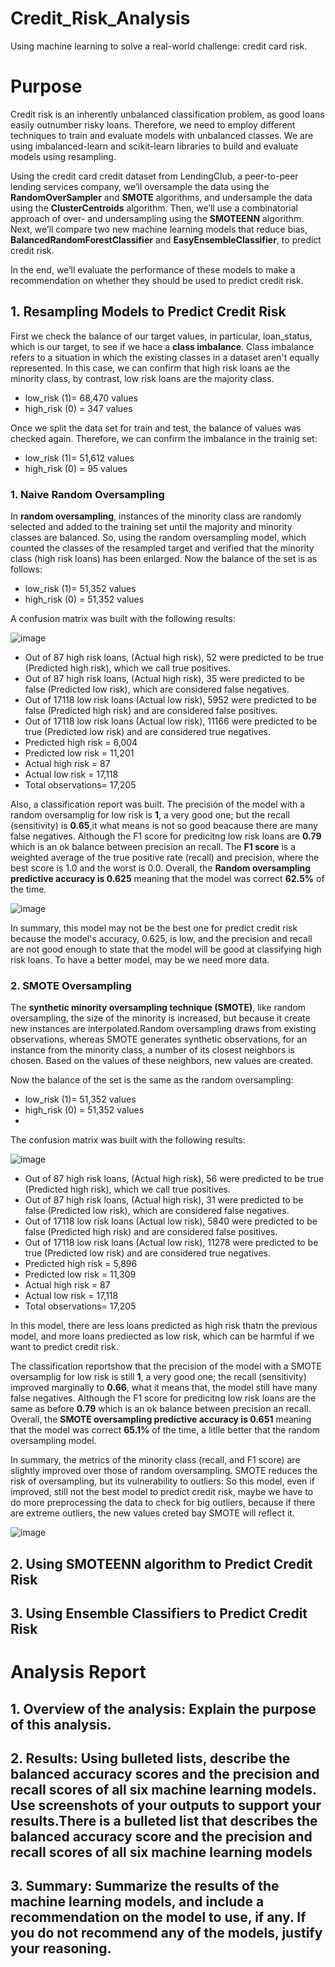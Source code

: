 # Credit_Risk_Analysis
Using machine learning to solve a real-world challenge: credit card risk.

# Purpose
Credit risk is an inherently unbalanced classification problem, as good loans easily outnumber risky loans. Therefore, we need to employ different techniques to train and evaluate models with unbalanced classes. We are using imbalanced-learn and scikit-learn libraries to build and evaluate models using resampling.

Using the credit card credit dataset from LendingClub, a peer-to-peer lending services company, we’ll oversample the data using the **RandomOverSampler** and **SMOTE** algorithms, and undersample the data using the **ClusterCentroids** algorithm. Then, we’ll use a combinatorial approach of over- and undersampling using the **SMOTEENN** algorithm. Next, we’ll compare two new machine learning models that reduce bias, **BalancedRandomForestClassifier** and **EasyEnsembleClassifier**, to predict credit risk. 

In the end, we’ll evaluate the performance of these models to make a recommendation on whether they should be used to predict credit risk.

## 1. Resampling Models to Predict Credit Risk
First we check the balance of our target values, in particular, loan_status, which is our target, to see if we hace a **class imbalance**.
Class imbalance refers to a situation in which the existing classes in a dataset aren't equally represented. In this case, we can confirm that high risk loans ae the minority class, by contrast, low risk loans are the majority class.

- low_risk (1)= 68,470 values
- high_risk (0) = 347 values

Once we split the data set for train and test, the balance of values was checked again. Therefore, we can confirm the imbalance in the trainig set:
- low_risk (1)= 51,612 values
- high_risk (0) = 95 values

### 1. Naive Random Oversampling
In **random oversampling**, instances of the minority class are randomly selected and added to the training set until the majority and minority classes are balanced. 
So, using the random oversampling model, which counted the classes of the resampled target and verified that the minority class (high risk loans) has been enlarged. Now the balance of the set is as follows:

- low_risk (1)= 51,352 values
- high_risk (0) = 51,352 values

A confusion matrix was built with the following results:

![image](https://user-images.githubusercontent.com/43974872/205478213-2021562d-d3c6-4138-9a12-511715ce52b6.png)

- Out of 87 high risk loans, (Actual high risk), 52 were predicted to be true (Predicted high risk), which we call true positives.
- Out of 87 high risk loans, (Actual high risk), 35 were predicted to be false (Predicted low risk), which are considered false negatives.
- Out of 17118 low risk loans (Actual low risk), 5952 were predicted to be false (Predicted high risk) and are considered false positives.
- Out of 17118 low risk loans (Actual low risk), 11166 were predicted to be true (Predicted low risk) and are considered true negatives.
- Predicted high risk = 6,004
- Predicted low risk =  11,201
- Actual high risk = 87
- Actual low risk = 17,118 
- Total observations= 17,205

Also, a classification report was built. The precisión of the model with a random oversamplig for low risk is **1**, a very good one; but the recall (sensitivity) is **0.65**,it  what means is not so good beacause there are many false negatives. Although the F1 score for predicitng low risk loans are **0.79** which is an ok balance between precision an recall. The **F1 score** is a weighted average of the true positive rate (recall) and precision, where the best score is 1.0 and the worst is 0.0. Overall, the **Random oversampling predictive accuracy is 0.625** meaning that the model was correct **62.5%** of the time.

![image](https://user-images.githubusercontent.com/43974872/205478252-afd5fa06-8c33-4716-b632-7eadc5e926a4.png)

In summary, this model may not be the best one for predict credit risk because the model's accuracy, 0.625, is low, and the precision and recall are not good enough to state that the model will be good at classifying high risk loans. To have a better model, may be we need more data.

### 2. SMOTE Oversampling
The **synthetic minority oversampling technique (SMOTE)**, like random oversampling, the size of the minority is increased, but because it create new instances are interpolated.Random oversampling draws from existing observations, whereas SMOTE generates synthetic observations, for an instance from the minority class, a number of its closest neighbors is chosen. Based on the values of these neighbors, new values are created.

Now the balance of the set is the same as the random oversampling:
- low_risk (1)= 51,352 values
- high_risk (0) = 51,352 values
- 
The confusion matrix was built with the following results:

![image](https://user-images.githubusercontent.com/43974872/205478903-2f39f870-4df4-4696-9100-5260bf164379.png)

- Out of 87 high risk loans, (Actual high risk), 56 were predicted to be true (Predicted high risk), which we call true positives.
- Out of 87 high risk loans, (Actual high risk), 31 were predicted to be false (Predicted low risk), which are considered false negatives.
- Out of 17118 low risk loans (Actual low risk), 5840 were predicted to be false (Predicted high risk) and are considered false positives.
- Out of 17118 low risk loans (Actual low risk), 11278 were predicted to be true (Predicted low risk) and are considered true negatives.
- Predicted high risk = 5,896
- Predicted low risk =  11,309
- Actual high risk = 87
- Actual low risk = 17,118 
- Total observations= 17,205

In this model, there are less loans predicted as high risk thatn the previous model, and more loans prediected as low risk, which can be harmful if we want to predict credit risk.

The classification reportshow that the precision of the model with a SMOTE oversamplig for low risk is still **1**, a very good one; the recall (sensitivity) improved marginally to **0.66**, what it means that, the model still have many false negatives. Although the F1 score for predicitng low risk loans are the same as before **0.79** which is an ok balance between precision an recall. Overall, the **SMOTE oversampling predictive accuracy is 0.651** meaning that the model was correct **65.1%** of the time, a litlle better that the random oversampling model.

In summary, the metrics of the minority class (recall, and F1 score) are slightly improved over those of random oversampling. SMOTE reduces the risk of oversampling, but its vulnerability to outliers: So this model, even if improved, still not the best model to predict credit risk, maybe we have to do more preprocessing the data to check for big outliers, because if there are extreme outliers, the new values creted bay SMOTE will reflect it.

![image](https://user-images.githubusercontent.com/43974872/205479225-90033d0a-02c1-4813-bde6-683372f37cb5.png)



## 2. Using SMOTEENN algorithm to Predict Credit Risk
## 3. Using Ensemble Classifiers to Predict Credit Risk

# Analysis Report

## 1. Overview of the analysis: Explain the purpose of this analysis.

## 2. Results: Using bulleted lists, describe the balanced accuracy scores and the precision and recall scores of all six machine learning models. Use screenshots of your outputs to support your results.There is a bulleted list that describes the balanced accuracy score and the precision and recall scores of all six machine learning models

## 3. Summary: Summarize the results of the machine learning models, and include a recommendation on the model to use, if any. If you do not recommend any of the models, justify your reasoning.
